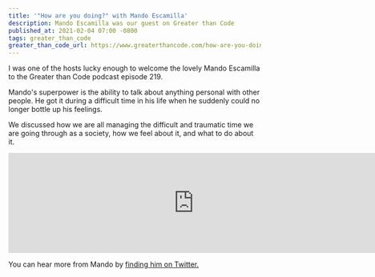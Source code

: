 ```yaml
---
title: '"How are you doing?" with Mando Escamilla'
description: Mando Escamilla was our guest on Greater than Code
published_at: 2021-02-04 07:00 -0800
tags: greater_than_code
greater_than_code_url: https://www.greaterthancode.com/how-are-you-doing
---
```


I was one of the hosts lucky enough to welcome the lovely Mando Escamilla to the
Greater than Code podcast episode 219.

Mando's superpower is the ability to talk about anything personal with other
people. He got it during a difficult time in his life when he suddenly could no
longer bottle up his feelings.

We discussed how we are all managing the difficult and traumatic time we are
going through as a society, how we feel about it, and what to do about it.

<iframe src="https://player.fireside.fm/v2/nERs6yQ-+0NcwU7Ey?theme=dark" width="740" height="200" frameborder="0" scrolling="no"></iframe>

You can hear more from Mando by [finding him on Twitter.](https://twitter.com/mandoescamilla)
